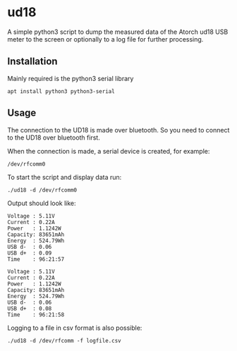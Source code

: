 # ud18

A simple python3 script to dump the measured data of the Atorch ud18 USB meter
to the screen or optionally to a log file for further processing.

## Installation

Mainly required is the python3 serial library

``apt install python3 python3-serial``

## Usage

The connection to the UD18 is made over bluetooth. So you need to connect to the
UD18 over bluetooth first.

When the connection is made, a serial device is created, for example:

``/dev/rfcomm0``

To start the script and display data run:

``./ud18 -d /dev/rfcomm0``

Output should look like:

```
Voltage : 5.11V
Current : 0.22A
Power   : 1.1242W
Capacity: 83651mAh
Energy  : 524.79Wh
USB d-  : 0.06
USB d+  : 0.09
Time    : 96:21:57

Voltage : 5.11V
Current : 0.22A
Power   : 1.1242W
Capacity: 83651mAh
Energy  : 524.79Wh
USB d-  : 0.06
USB d+  : 0.08
Time    : 96:21:58
```

Logging to a file in csv format is also possible:

``./ud18 -d /dev/rfcomm -f logfile.csv``
